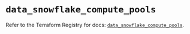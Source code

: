 # `data_snowflake_compute_pools`

Refer to the Terraform Registry for docs: [`data_snowflake_compute_pools`](https://registry.terraform.io/providers/snowflakedb/snowflake/2.8.0/docs/data-sources/compute_pools).
